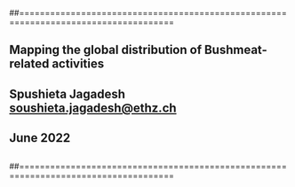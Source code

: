 ##====================================================================================
## Mapping the global distribution of Bushmeat-related activities 
##
## Spushieta Jagadesh <soushieta.jagadesh@ethz.ch>
##
## June 2022
##
##====================================================================================


